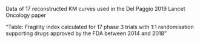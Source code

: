 Data of 17 reconstructed KM curves used in the Del Paggio 2019 Lancet Oncology paper  

"Table: Fragility index calculated for 17 phase 3 trials with 1:1 randomisation supporting drugs approved by the FDA between 2014 and 2018"

